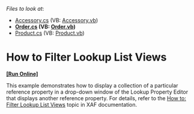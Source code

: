 <!-- default file list -->
*Files to look at*:

* [Accessory.cs](./CS/FilterLookupListView.Module/BusinessObjects/Accessory.cs) (VB: [Accessory.vb](./VB/FilterLookupListView.Module/BusinessObjects/Accessory.vb))
* **[Order.cs](./CS/FilterLookupListView.Module/BusinessObjects/Order.cs) (VB: [Order.vb](./VB/FilterLookupListView.Module/BusinessObjects/Order.vb))**
* [Product.cs](./CS/FilterLookupListView.Module/BusinessObjects/Product.cs) (VB: [Product.vb](./VB/FilterLookupListView.Module/BusinessObjects/Product.vb))
<!-- default file list end -->
# How to Filter Lookup List Views
<!-- run online -->
**[[Run Online]](https://codecentral.devexpress.com/e218)**
<!-- run online end -->


<p>This example demonstrates how to display a collection of a particular reference property in a drop-down window of the Lookup Property Editor that displays another reference property. For details, refer to the <a href="http://documentation.devexpress.com/#Xaf/CustomDocument2681"><u>How to: Filter Lookup List Views</u></a> topic in XAF documentation.</p>

<br/>


